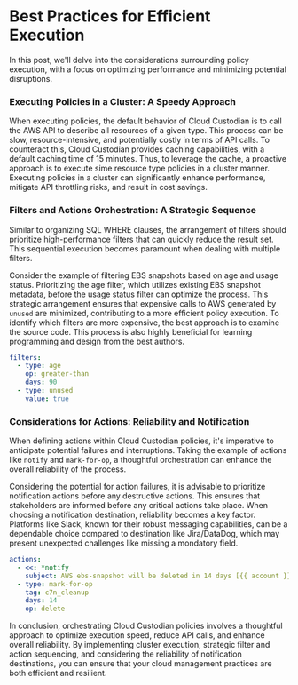 # Best Practices for Efficient Execution

In this post, we'll delve into the considerations surrounding policy execution, with a focus on optimizing performance and minimizing potential disruptions.

### Executing Policies in a Cluster: A Speedy Approach

When executing policies, the default behavior of Cloud Custodian is to call the AWS API to describe all resources of a given type. This process can be slow, resource-intensive, and potentially costly in terms of API calls. To counteract this, Cloud Custodian provides caching capabilities, with a default caching time of 15 minutes. Thus, to leverage the cache, a proactive approach is to execute sime resource type policies in a cluster manner. Executing policies in a cluster can significantly enhance performance, mitigate API throttling risks, and result in cost savings.

### Filters and Actions Orchestration: A Strategic Sequence

Similar to organizing SQL WHERE clauses, the arrangement of filters should prioritize high-performance filters that can quickly reduce the result set. This sequential execution becomes paramount when dealing with multiple filters.

Consider the example of filtering EBS snapshots based on age and usage status. Prioritizing the age filter, which utilizes existing EBS snapshot metadata, before the usage status filter can optimize the process. This strategic arrangement ensures that expensive calls to AWS generated by `unused` are minimized, contributing to a more efficient policy execution. To identify which filters are more expensive, the best approach is to examine the source code. This process is also highly beneficial for learning programming and design from the best authors.

```yaml
filters:
  - type: age
    op: greater-than
    days: 90
  - type: unused
    value: true
```

### Considerations for Actions: Reliability and Notification

When defining actions within Cloud Custodian policies, it's imperative to anticipate potential failures and interruptions. Taking the example of actions like `notify` and `mark-for-op`, a thoughtful orchestration can enhance the overall reliability of the process.

Considering the potential for action failures, it is advisable to prioritize notification actions before any destructive actions. This ensures that stakeholders are informed before any critical actions take place. When choosing a notification destination, reliability becomes a key factor. Platforms like Slack, known for their robust messaging capabilities, can be a dependable choice compared to destination like Jira/DataDog, which may present unexpected challenges like missing a mondatory field.

```yaml
actions:
  - <<: *notify
    subject: AWS ebs-snapshot will be deleted in 14 days [{{ account }} {{ region }}]
  - type: mark-for-op
    tag: c7n_cleanup
    days: 14
    op: delete
```

In conclusion, orchestrating Cloud Custodian policies involves a thoughtful approach to optimize execution speed, reduce API calls, and enhance overall reliability. By implementing cluster execution, strategic filter and action sequencing, and considering the reliability of notification destinations, you can ensure that your cloud management practices are both efficient and resilient.
